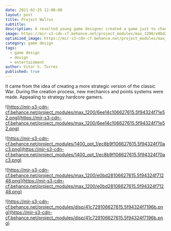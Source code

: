 ```yaml
---
date: 2021-02-25 12:00:00
layout: post
title: Project Walrus
subtitle:
description: A revolted young game designer created a game just to change the "War" mechanics.
image: https://mir-s3-cdn-cf.behance.net/project_modules/max_1200/e0bd28106627615.5f94324f71248.png
optimized_image: https://mir-s3-cdn-cf.behance.net/project_modules/max_1200/e0bd28106627615.5f94324f71248.png
category: game design
tags:
  - game design
  - design
  - entertainment
author: Vitor S. Torres
published: true
---
```


It came from the idea of creating a more strategic version of the classic War. During the creation process, new mechanics and points systems were made. Appealing to strategy hardcore gamers.

![https://mir-s3-cdn-cf.behance.net/project_modules/max_1200/6ee14c106627615.5f94324f71e52.png](https://mir-s3-cdn-cf.behance.net/project_modules/max_1200/6ee14c106627615.5f94324f71e52.png)

![https://mir-s3-cdn-cf.behance.net/project_modules/1400_opt_1/ec8b9f106627615.5f94324f70ac3.png](https://mir-s3-cdn-cf.behance.net/project_modules/1400_opt_1/ec8b9f106627615.5f94324f70ac3.png)

![https://mir-s3-cdn-cf.behance.net/project_modules/max_1200/e0bd28106627615.5f94324f71248.png](https://mir-s3-cdn-cf.behance.net/project_modules/max_1200/e0bd28106627615.5f94324f71248.png)

![https://mir-s3-cdn-cf.behance.net/project_modules/disp/41c729106627615.5f94324f7196b.png](https://mir-s3-cdn-cf.behance.net/project_modules/disp/41c729106627615.5f94324f7196b.png) 

